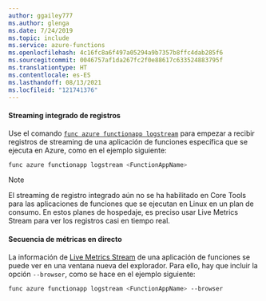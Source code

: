 ```yaml
---
author: ggailey777
ms.author: glenga
ms.date: 7/24/2019
ms.topic: include
ms.service: azure-functions
ms.openlocfilehash: 4c16fc8a6f497a05294a9b7357b8ffc4dab285f6
ms.sourcegitcommit: 0046757af1da267fc2f0e88617c633524883795f
ms.translationtype: HT
ms.contentlocale: es-ES
ms.lasthandoff: 08/13/2021
ms.locfileid: "121741376"
---
```

#### <a name="built-in-log-streaming"></a>Streaming integrado de registros

Use el comando [`func azure functionapp logstream`](../articles/azure-functions/functions-core-tools-reference.md#func-azure-functionapp-list-functions) para empezar a recibir registros de streaming de una aplicación de funciones específica que se ejecuta en Azure, como en el ejemplo siguiente:

```bash
func azure functionapp logstream <FunctionAppName>
```

>[!NOTE]
>El streaming de registro integrado aún no se ha habilitado en Core Tools para las aplicaciones de funciones que se ejecutan en Linux en un plan de consumo. En estos planes de hospedaje, es preciso usar Live Metrics Stream para ver los registros casi en tiempo real.

#### <a name="live-metrics-stream"></a>Secuencia de métricas en directo

La información de [Live Metrics Stream](../articles/azure-monitor/app/live-stream.md) de una aplicación de funciones se puede ver en una ventana nueva del explorador. Para ello, hay que incluir la opción `--browser`, como se hace en el ejemplo siguiente:

```bash
func azure functionapp logstream <FunctionAppName> --browser
```
